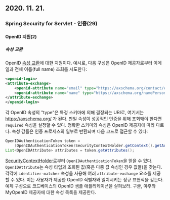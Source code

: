 ## 2020. 11. 21.

### Spring Security for Servlet - 인증(29)

#### OpenID 지원(2)

##### 속성 교환

OpenID [속성 교환][open-id-attribute-exchange]에 대한 지원이다. 예시로, 다음 구성은 OpenID 제공자로부터 이메일과 전체 이름(full name) 조회를 시도한다:

```xml
<openid-login>
<attribute-exchange>
    <openid-attribute name="email" type="https://axschema.org/contact/email" required="true"/>
    <openid-attribute name="name" type="https://axschema.org/namePerson"/>
</attribute-exchange>
</openid-login>
```

각 OpenID 속성의 "type"은 특정 스키마에 의해 결정되는 URI로, 여기서는 https://axschema.org/ 가 된다. 만일 속성이 성공적인 인증을 위해 조회돼야 한다면 `required` 속성을 설정할 수 있다. 정확한 스키마와 속성은 OpenID 제공자에 따라 다르다. 속성 값들은 인증 프로세스의 일부로 반환되며 다음 코드로 접근할 수 있다:

```java
OpenIDAuthenticationToken token =
    (OpenIDAuthenticationToken)SecurityContextHolder.getContext().getAuthentication();
List<OpenIDAttribute> attributes = token.getAttributes();
```

[SecurityContextHolder][security-context-holder]로부터 `OpenIDAuthenticationToken`을 얻을 수 있다. `OpenIDAttribute`는 속성 타입과 조회된 값(혹은 다중 값 속성인 경우 값들)을 갖는다. 각각에 `identifier-matcher` 속성을 사용해 여러 `attribute-exchange` 요소를 제공할 수 있다. 이는 사용자가 제공한 OpenID 식별자와 일치시키는 정규 표현식을 갖는다. 예제 구성으로 코드베이스의 OpenID 샘플 애플리케이션을 살펴보라. 구글, 야후와 MyOpenID 제공자에 대한 속성 목록을 제공한다.



[open-id-attribute-exchange]: https://openid.net/specs/openid-attribute-exchange-1_0.html
[security-context-holder]: https://docs.spring.io/spring-security/site/docs/5.4.1/reference/html5/#servlet-authentication-securitycontextholder